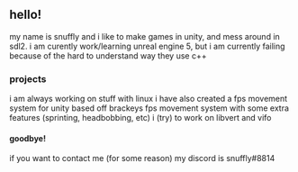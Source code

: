 ## hello!

my name is snuffly and i like to make games in unity, and mess around in sdl2.
i am curently work/learning unreal engine 5, but i am currently failing because of the hard to understand way they use c++

### projects

i am always working on stuff with linux
i have also created a fps movement system for unity based off brackeys fps movement system with some extra features (sprinting, headbobbing, etc)
i (try) to work on libvert and vifo

#### goodbye!

if you want to contact me (for some reason)
my discord is snuffly#8814
